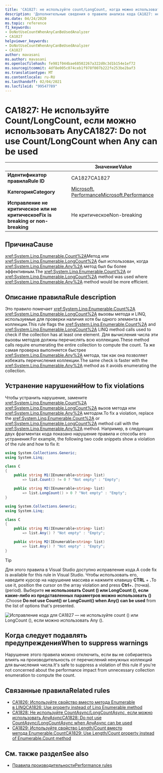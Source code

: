 ```yaml
---
title: 'CA1827: не используйте count/LongCount, когда можно использовать любой из них (анализ кода)'
description: 'Дополнительные сведения о правиле анализа кода CA1827: не используйте count/LongCount, когда можно использовать любой из них'
ms.date: 04/24/2020
ms.topic: reference
f1_keywords:
- DoNotUseCountWhenAnyCanBeUsedAnalyzer
- CA1827
helpviewer_keywords:
- DoNotUseCountWhenAnyCanBeUsedAnalyzer
- CA1827
author: mavasani
ms.author: mavasani
ms.openlocfilehash: fe981f044bae68502267a322d0c3d1b154e1ef72
ms.sourcegitcommit: 4df8e005c074ceb1f978f007b222fe253be2baf3
ms.translationtype: MT
ms.contentlocale: ru-RU
ms.lasthandoff: 02/04/2021
ms.locfileid: "99547789"
---
```

# <a name="ca1827-do-not-use-countlongcount-when-any-can-be-used"></a><span data-ttu-id="01143-103">CA1827: Не используйте Count/LongCount, если можно использовать Any</span><span class="sxs-lookup"><span data-stu-id="01143-103">CA1827: Do not use Count/LongCount when Any can be used</span></span>

| | <span data-ttu-id="01143-104">Значение</span><span class="sxs-lookup"><span data-stu-id="01143-104">Value</span></span> |
|-|-|
| <span data-ttu-id="01143-105">**Идентификатор правила**</span><span class="sxs-lookup"><span data-stu-id="01143-105">**Rule ID**</span></span> |<span data-ttu-id="01143-106">CA1827</span><span class="sxs-lookup"><span data-stu-id="01143-106">CA1827</span></span>|
| <span data-ttu-id="01143-107">**Категория**</span><span class="sxs-lookup"><span data-stu-id="01143-107">**Category**</span></span> |[<span data-ttu-id="01143-108">Microsoft. Performance</span><span class="sxs-lookup"><span data-stu-id="01143-108">Microsoft.Performance</span></span>](performance-warnings.md)|
| <span data-ttu-id="01143-109">**Исправление не критическое или не критическое**</span><span class="sxs-lookup"><span data-stu-id="01143-109">**Fix is breaking or non-breaking**</span></span> |<span data-ttu-id="01143-110">Не критическое</span><span class="sxs-lookup"><span data-stu-id="01143-110">Non-breaking</span></span>|

## <a name="cause"></a><span data-ttu-id="01143-111">Причина</span><span class="sxs-lookup"><span data-stu-id="01143-111">Cause</span></span>

<span data-ttu-id="01143-112"><xref:System.Linq.Enumerable.Count%2A>Метод или <xref:System.Linq.Enumerable.LongCount%2A> был использован, когда <xref:System.Linq.Enumerable.Any%2A> метод был бы более эффективным.</span><span class="sxs-lookup"><span data-stu-id="01143-112">The <xref:System.Linq.Enumerable.Count%2A> or <xref:System.Linq.Enumerable.LongCount%2A> method was used where <xref:System.Linq.Enumerable.Any%2A> method would be more efficient.</span></span>

## <a name="rule-description"></a><span data-ttu-id="01143-113">Описание правила</span><span class="sxs-lookup"><span data-stu-id="01143-113">Rule description</span></span>

<span data-ttu-id="01143-114">Это правило помечает <xref:System.Linq.Enumerable.Count%2A> <xref:System.Linq.Enumerable.LongCount%2A> вызовы метода и LINQ, используемые для проверки наличия хотя бы одного элемента в коллекции.</span><span class="sxs-lookup"><span data-stu-id="01143-114">This rule flags the <xref:System.Linq.Enumerable.Count%2A> and <xref:System.Linq.Enumerable.LongCount%2A> LINQ method calls used to check if the collection has at least one element.</span></span> <span data-ttu-id="01143-115">Для вычисления числа эти вызовы методов должны перечислять всю коллекцию.</span><span class="sxs-lookup"><span data-stu-id="01143-115">These method calls require enumerating the entire collection to compute the count.</span></span> <span data-ttu-id="01143-116">Та же самая проверка выполняется быстрее <xref:System.Linq.Enumerable.Any%2A> метода, так как она позволяет избежать перечисления коллекции.</span><span class="sxs-lookup"><span data-stu-id="01143-116">The same check is faster with the <xref:System.Linq.Enumerable.Any%2A> method as it avoids enumerating the collection.</span></span>

## <a name="how-to-fix-violations"></a><span data-ttu-id="01143-117">Устранение нарушений</span><span class="sxs-lookup"><span data-stu-id="01143-117">How to fix violations</span></span>

<span data-ttu-id="01143-118">Чтобы устранить нарушение, замените <xref:System.Linq.Enumerable.Count%2A> <xref:System.Linq.Enumerable.LongCount%2A> вызов метода или <xref:System.Linq.Enumerable.Any%2A> методом.</span><span class="sxs-lookup"><span data-stu-id="01143-118">To fix a violation, replace the <xref:System.Linq.Enumerable.Count%2A> or <xref:System.Linq.Enumerable.LongCount%2A> method call with the <xref:System.Linq.Enumerable.Any%2A> method.</span></span> <span data-ttu-id="01143-119">Например, в следующих двух фрагментах кода показано нарушение правила и способы его устранения:</span><span class="sxs-lookup"><span data-stu-id="01143-119">For example, the following two code snippets show a violation of the rule and how to fix it:</span></span>

```csharp
using System.Collections.Generic;
using System.Linq;

class C
{
    public string M1(IEnumerable<string> list)
        => list.Count() != 0 ? "Not empty" : "Empty";

    public string M2(IEnumerable<string> list)
        => list.LongCount() > 0 ? "Not empty" : "Empty";
}
```

```csharp
using System.Collections.Generic;
using System.Linq;

class C
{
    public string M1(IEnumerable<string> list)
        => list.Any() ? "Not empty" : "Empty";

    public string M2(IEnumerable<string> list)
        => list.Any() ? "Not empty" : "Empty";
}
```

> [!TIP]
> <span data-ttu-id="01143-120">Для этого правила в Visual Studio доступно исправление кода.</span><span class="sxs-lookup"><span data-stu-id="01143-120">A code fix is available for this rule in Visual Studio.</span></span> <span data-ttu-id="01143-121">Чтобы использовать его, наведите курсор на нарушение массива и нажмите клавишу **CTRL** + **.**</span><span class="sxs-lookup"><span data-stu-id="01143-121">To use it, position the cursor on the array violation and press **Ctrl**+**.**</span></span> <span data-ttu-id="01143-122">(точка).</span><span class="sxs-lookup"><span data-stu-id="01143-122">(period).</span></span> <span data-ttu-id="01143-123">Выберите **не использовать Count () или LongCount (), если какие-либо из представленных параметров можно использовать ()** .</span><span class="sxs-lookup"><span data-stu-id="01143-123">Choose **Do not use Count() or LongCount() when Any() can be used** from the list of options that's presented.</span></span>
>
> ![Исправление кода для CA1827 — не используйте count () или LongCount (), если можно использовать Any ().](media/ca1827-codefix.png)

## <a name="when-to-suppress-warnings"></a><span data-ttu-id="01143-125">Когда следует подавлять предупреждения</span><span class="sxs-lookup"><span data-stu-id="01143-125">When to suppress warnings</span></span>

<span data-ttu-id="01143-126">Нарушение этого правила можно отключить, если вы не собираетесь влиять на производительность от перечислений ненужных коллекций для вычисления числа.</span><span class="sxs-lookup"><span data-stu-id="01143-126">It's safe to suppress a violation of this rule if you're not concerned about the performance impact from unnecessary collection enumeration to compute the count.</span></span>

## <a name="related-rules"></a><span data-ttu-id="01143-127">Связанные правила</span><span class="sxs-lookup"><span data-stu-id="01143-127">Related rules</span></span>

- [<span data-ttu-id="01143-128">CA1826: Используйте свойство вместо метода Enumerable в LINQ</span><span class="sxs-lookup"><span data-stu-id="01143-128">CA1826: Use property instead of Linq Enumerable method</span></span>](ca1826.md)
- [<span data-ttu-id="01143-129">CA1828: Не используйте CountAsync/LongCountAsync, если можно использовать AnyAsync</span><span class="sxs-lookup"><span data-stu-id="01143-129">CA1828: Do not use CountAsync/LongCountAsync when AnyAsync can be used</span></span>](ca1828.md)
- [<span data-ttu-id="01143-130">CA1829: Используйте свойство Length/Count вместо метода Enumerable.Count</span><span class="sxs-lookup"><span data-stu-id="01143-130">CA1829: Use Length/Count property instead of Enumerable.Count method</span></span>](ca1829.md)

## <a name="see-also"></a><span data-ttu-id="01143-131">См. также раздел</span><span class="sxs-lookup"><span data-stu-id="01143-131">See also</span></span>

- [<span data-ttu-id="01143-132">Правила производительности</span><span class="sxs-lookup"><span data-stu-id="01143-132">Performance rules</span></span>](performance-warnings.md)
